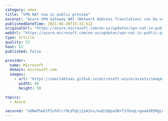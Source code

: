 ```yaml
---
category: news
title: "VPN NAT now in public preview"
excerpt: "Azure VPN Gateway NAT (Network Address Translation) can be used to connect on-premises networks or branch offices to an Azure virtual network with overlapping IP addresses."
publishedDateTime: 2021-06-30T15:31:51Z
originalUrl: "https://azure.microsoft.com/en-us/updates/vpn-nat-in-public-preview/"
webUrl: "https://azure.microsoft.com/en-us/updates/vpn-nat-in-public-preview/"
type: article
quality: 52
heat: 52
published: false

provider:
  name: Microsoft
  domain: microsoft.com
  images:
    - url: "https://smartableai.github.io/microsoft-azure/assets/images/organizations/microsoft.com-50x50.jpg"
      width: 50
      height: 50

topics:
  - Azure

secured: "nHNwPhwEtPIshXlrr9LdTqCi2yA2ns/euQ/QdpaSB+f1YbnqL+geeA2R5MgLQvcSj9SXwjr9ngwygs71WXpJHfbKGfNvZ1G1hnNM+PD/blN/HrPdGR0hQI1j/ByGnegMv3K7h+75Uhk9nYu5J30BK54/cA0R0OQU546Mk60gUg6lp7o3OxIuYOQTaiX5NrFH7QHvCPRGmm4YM9R7IJwR+pWzYzKqnSF41wT247F+JHdLWCUI5o85Gc5aQU+zPHUDUH7Ymu9k+Cz+PWwv7H5O89FBMqzaThnHEjRxH4jqDz8DPSXFaanVhHGVf7b4fLGG/re2v2L0m8b9k2U7NdEqIGN85HBjg/OXqJZGkj0NqCw=;ccH6SnhgGTT3NOx4ZPjS/Q=="
---
```


